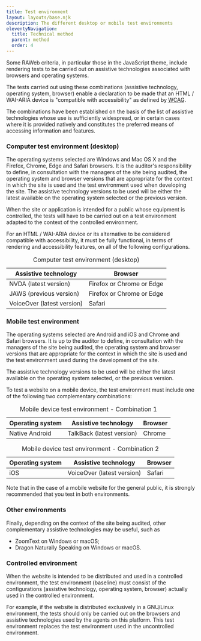 ```yaml
---
title: Test environment
layout: layouts/base.njk
description: The different desktop or mobile test environments
eleventyNavigation:
  title: Technical method
  parent: method
  order: 4
---
```


Some RAWeb criteria, in particular those in the JavaScript theme, include rendering tests to be carried out on assistive technologies associated with browsers and operating systems.

The tests carried out using these combinations (assistive technology, operating system, browser) enable a declaration to be made that an HTML / WAI-ARIA device is "compatible with accessibility" as defined by <abbr lang="en" title="web content accessibility guidelines">WCAG</abbr>.

The combinations have been established on the basis of the list of assistive technologies whose use is sufficiently widespread, or in certain cases where it is provided natively and constitutes the preferred means of accessing information and features.

### Computer test environment  (desktop)

The operating systems selected are Windows and Mac OS X and the Firefox, Chrome, Edge and Safari browsers. It is the auditor's responsibility to define, in consultation with the managers of the site being audited, the operating system and browser versions that are appropriate for the context in which the site is used and the test environment used when developing the site. The assistive technology versions to be used will be either the latest available on the operating system selected or the previous version.

When the site or application is intended for a public whose equipment is controlled, the tests will have to be carried out on a test environment adapted to the context of the controlled environment.

For an HTML / WAI-ARIA device or its alternative to be considered compatible with accessibility, it must be fully functional, in terms of rendering and accessibility features, on all of the following configurations.

<div class="fr-table fr-table--bordered">
    <table>
        <caption>Computer test environment (desktop)</caption>
        <thead>
        <tr>
            <th scope="col">Assistive technology</th>
            <th scope="col">Browser</th>
        </tr>
        </thead>
        <tbody>
        <tr>
            <td>NVDA (latest version)</td>
            <td>Firefox or Chrome or Edge</td>
        </tr>
        <tr>
            <td>JAWS (previous version)</td>
            <td>Firefox or Chrome or Edge</td>
        </tr>
        <tr>
            <td>VoiceOver (latest version)</td>
            <td>Safari</td>
        </tr>
        </tbody>
    </table>
</div>


### Mobile test environment

The operating systems selected are Android and iOS and Chrome and Safari browsers. It is up to the auditor to define, in consultation with the managers of the site being audited, the operating system and browser versions that are appropriate for the context in which the site is used and the test environment used during the development of the site. 

The assistive technology versions to be used will be either the latest available on the operating system selected, or the previous version. 

To test a website on a mobile device, the test environment must include one of the following two complementary combinations:

<div class="fr-table fr-table--bordered">
    <table>
        <caption>Mobile device test environment - Combination 1</caption>
        <thead>
        <tr>
            <th scope="col">Operating system</th>
            <th scope="col">Assistive technology</th>
            <th scope="col">Browser</th>
        </tr>
        </thead>
        <tbody>
        <tr>
            <td>Native Android</td>
            <td>TalkBack (latest version)</td>
            <td>Chrome</td>
        </tr>
        </tbody>
    </table>
</div>

<div class="fr-table fr-table--bordered">
    <table>
        <caption>Mobile device test environment - Combination 2</caption>
        <thead>
        <tr>
            <th scope="col">Operating system</th>
            <th scope="col">Assistive technology</th>
            <th scope="col">Browser</th>
        </tr>
        </thead>
        <tbody>
        <tr>
            <td>iOS</td>
            <td>VoiceOver (latest version)</td>
            <td>Safari</td>
        </tr>
        </tbody>
    </table>
</div>

Note that in the case of a mobile website for the general public, it is strongly recommended that you test in both environments.

### Other environments

Finally, depending on the context of the site being audited, other complementary assistive technologies may be useful, such as

- ZoomText on Windows or macOS;
- Dragon Naturally Speaking on Windows or macOS.

### Controlled environment

When the website is intended to be distributed and used in a controlled environment, the test environment (baseline) must consist of the configurations (assistive technology, operating system, browser) actually used in the controlled environment.

For example, if the website is distributed exclusively in a GNU/Linux environment, the tests should only be carried out on the browsers and assistive technologies used by the agents on this platform. This test environment replaces the test environment used in the uncontrolled environment.
